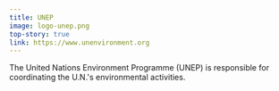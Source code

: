 ```yaml
---
title: UNEP
image: logo-unep.png
top-story: true
link: https://www.unenvironment.org
---
```


The United Nations Environment Programme (UNEP) is responsible for coordinating the U.N.'s environmental activities.
